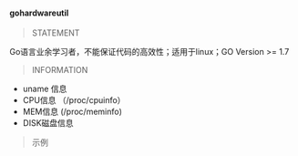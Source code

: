 #### gohardwareutil
> STATEMENT
>
Go语言业余学习者，不能保证代码的高效性；适用于linux；GO Version >= 1.7
> INFORMATION
>
- uname 信息 
- CPU信息 （/proc/cpuinfo）
- MEM信息  (/proc/meminfo) 
- DISK磁盘信息 
> 示例
>
